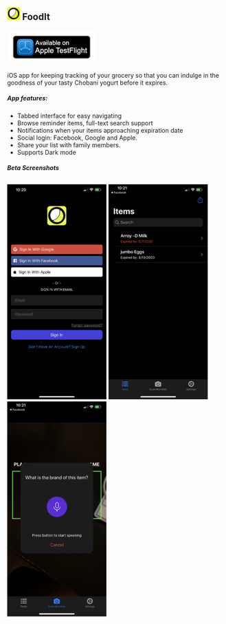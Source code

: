 <h2><img src="./assets/app-icon/Icon-1024.png" height="30"/> FoodIt</h2>

[<img src="./assets/images/testflight-1200.png" height="80">](https://testflight.apple.com/join/FRovVnNm)

iOS app for keeping tracking of your grocery so that you can indulge in the goodness of your tasty Chobani yogurt before it expires.


##### App features:

 - Tabbed interface for easy navigating
 - Browse reminder items, full-text search support
 - Notifications when your items approaching expiration date
 - Social login: Facebook, Google and Apple. 
 - Share your list with family members.
 - Supports Dark mode

##### Beta Screenshots
<h2><img src="./assets/screenshots/login.png" height="500">
<img src="./src/assets/screenshots/home.png" height="500" />
<img src="./src/assets/screenshots/scan.png" height="500" />
</h2>



